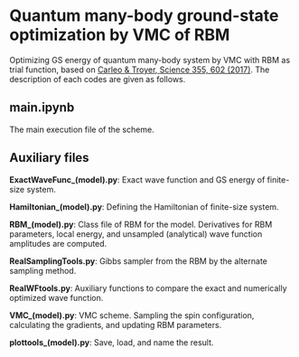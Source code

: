 # Quantum many-body ground-state optimization by VMC of RBM
Optimizing GS energy of quantum many-body system by VMC with RBM as trial function,
based on [Carleo & Troyer, Science 355, 602 (2017)](https://arxiv.org/abs/1606.02318).
The description of each codes are given as follows.
## main.ipynb
The main execution file of the scheme.
## Auxiliary files
**ExactWaveFunc_(model).py**:
Exact wave function and GS energy of finite-size system.

**Hamiltonian_(model).py**:
 Defining the Hamiltonian of finite-size system.
 
**RBM_(model).py**:
 Class file of RBM for the model. Derivatives for RBM parameters, local energy, and unsampled (analytical) wave function amplitudes are computed. 
 
**RealSamplingTools.py**:
 Gibbs sampler from the RBM by the alternate sampling method.
 
**RealWFtools.py**:
 Auxiliary functions to compare the exact and numerically optimized wave function.
 
**VMC_(model).py**:
 VMC scheme. Sampling the spin configuration, calculating the gradients, and updating RBM parameters.
 
**plottools_(model).py**:
 Save, load, and name the result.

